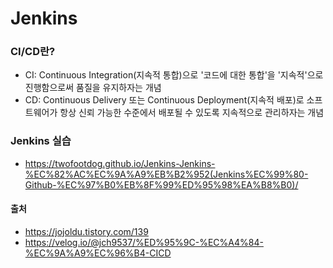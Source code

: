 # Jenkins

### CI/CD란?
- CI: Continuous Integration(지속적 통합)으로 '코드에 대한 통합'을 '지속적'으로 진행함으로써 품질을 유지하자는 개념
- CD: Continuous Delivery 또는 Continuous Deployment(지속적 배포)로 소프트웨어가 항상 신뢰 가능한 수준에서 배포될 수 있도록 지속적으로 관리하자는 개념


### Jenkins 실습
- https://twofootdog.github.io/Jenkins-Jenkins-%EC%82%AC%EC%9A%A9%EB%B2%952(Jenkins%EC%99%80-Github-%EC%97%B0%EB%8F%99%ED%95%98%EA%B8%B0)/

#### 출처
- https://jojoldu.tistory.com/139
- https://velog.io/@jch9537/%ED%95%9C-%EC%A4%84-%EC%9A%A9%EC%96%B4-CICD